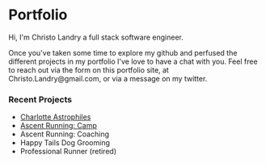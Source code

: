 <h1>Portfolio</h1>

<p>Hi, I'm Christo Landry a full stack software engineer.</p>
<p>Once you've taken some time to explore my github and perfused the different projects in my portfolio I've love to have a chat with you.  Feel free to reach out via the form on this portfolio site, at Christo.Landry@gmail.com, or via a message on my twitter.</p>

<h3>Recent Projects</h3>
<ul>
    <li><a href="https://charlotteastrophiles.netlify.app/">Charlotte Astrophiles</a></li>
    <li><a href="https://ascentrunningcamp.com/">Ascent Running: Camp</a></li>
    <li><a href="https://ascentrunningcoaching.com/"></a>Ascent Running: Coaching</li>
    <li><a href="https://happytailsdoggroomings.netlify.app/"></a>Happy Tails Dog Grooming</li>
    <li><a href="https://christolandry.com"></a>Professional Runner (retired)</li>
</ul>
